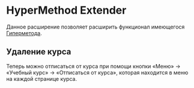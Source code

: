# HyperMethod Extender
Данное расширение позволяет расширить функционал имеющегося [Гиперметода](https://learn.urfu.ru).

## Удаление курса
Теперь можно отписаться от курса при помощи кнопки «Меню» → «Учебный курс» → «Отписаться от курса», которая находится в меню на каждой странице курса.
